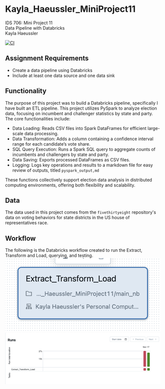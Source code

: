 # Kayla_Haeussler_MiniProject11  
IDS 706: Mini Project 11  
Data Pipeline with Databricks  
Kayla Haeussler 

[![CI](https://github.com/nogibjj/Kayla_Haeussler_MiniProject10/actions/workflows/cicd.yml/badge.svg)](https://github.com/nogibjj/Kayla_Haeussler_MiniProject10/actions/workflows/cicd.yml)   

## Assignment Requirements
- Create a data pipeline using Databricks
- Include at least one data source and one data sink

## Functionality
The purpose of this project was to build a Databricks pipeline, specifically I have built an ETL pipeline.
This project utilizes PySpark to analyze election data, focusing on incumbent and challenger statistics by state and party. The core functionalities include:

- Data Loading: Reads CSV files into Spark DataFrames for efficient large-scale data processing.  
- Data Transformation: Adds a column containing a confidence interval range for each candidate’s vote share.  
- SQL Query Execution: Runs a Spark SQL query to aggregate counts of incumbents and challengers by state and party.  
- Data Saving: Exports processed DataFrames as CSV files.
- Logging: Logs key operations and results to a markdown file for easy review of outputs, titled ```pyspark_output,md```

These functions collectively support election data analysis in distributed computing environments, offering both flexibility and scalability.

## Data
The data used in this project comes from the ```fivethirtyeight``` repository's data on voting behaviors for state districts in the US house of representatives race.

## Workflow
The following is the Databricks workflow created to run the Extract, Transform and Load, querying, and testing. 
![alt text](<readme_images/databricks_workflow.png>)
![alt text](<readme_images/databricks_workflow_completed.png>)
